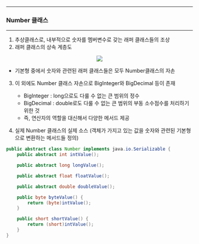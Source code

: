 -----
### Number 클래스
-----
1. 추상클래스로, 내부적으로 숫자를 멤버변수로 갖는 래퍼 클래스들의 조상
2. 래퍼 클래스의 상속 계층도
<div align="center">
<img src="https://github.com/sooyounghan/Java/assets/34672301/9d1f2dee-113c-4fe2-aac4-584237e4fa20">
</div>

  - 기본형 중에서 숫자와 관련된 래퍼 클래스들은 모두 Number클래스의 자손

3. 이 외에도 Number 클래스 자손으로 BigInteger와 BigDecimal 등이 존재
   - BigInteger : long으로도 다룰 수 없는 큰 범위의 정수
   - BigDecimal : double로도 다룰 수 없는 큰 범위의 부동 소수점수를 처리하기 위한 것
   - 즉, 연산자의 역할을 대신해서 다양한 메서드 제공
  
4. 실제 Number 클래스의 실제 소스 (객체가 가지고 있는 값을 숫자와 관련된 기본형으로 변환하는 메서드들 정의)
```java
public abstract class Number implements java.io.Serializable {
    public abstract int intValue();

    public abstract long longValue();

    public abstract float floatValue();

    public abstract double doubleValue();

    public byte byteValue() {
        return (byte)intValue();
    }

    public short shortValue() {
        return (short)intValue();
    }
}
```

